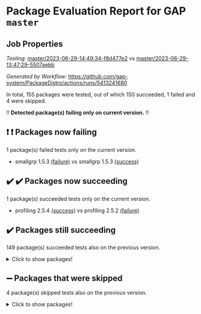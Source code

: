 # Package Evaluation Report for GAP `master`

## Job Properties

*Testing:* [master/2023-06-29-14:49:34-f8d477e2](https://github.com/gap-system/PackageDistro/blob/data/reports/master/2023-06-29-14:49:34-f8d477e2) vs [master/2023-06-29-13:47:29-5507aebb](https://github.com/gap-system/PackageDistro/blob/data/reports/master/2023-06-29-13:47:29-5507aebb)

*Generated by Workflow:* https://github.com/gap-system/PackageDistro/actions/runs/5413241680

In total, 155 packages were tested, out of which 150 succeeded, 1 failed and 4 were skipped.

:bangbang: **Detected package(s) failing only on current version.** :bangbang:

## :exclamation: :exclamation: Packages now failing

1 package(s) failed tests only on the current version.
- smallgrp 1.5.3 [(failure)](https://github.com/gap-system/PackageDistro/actions/runs/5413241680/jobs/9838932797) vs smallgrp 1.5.3 [(success)](https://github.com/gap-system/PackageDistro/actions/runs/5412179916/jobs/9837674195)

## :heavy_check_mark: :heavy_check_mark: Packages now succeeding

1 package(s) succeeded tests only on the current version.
- profiling 2.5.4 [(success)](https://github.com/gap-system/PackageDistro/actions/runs/5413241680/jobs/9838929327) vs profiling 2.5.2 [(failure)](https://github.com/gap-system/PackageDistro/actions/runs/5412179916/jobs/9837670697)

## :heavy_check_mark: Packages still succeeding

149 package(s) succeeded tests also on the previous version.
<details><summary>Click to show packages!</summary>

- 4ti2interface 2023.02-04 [(success)](https://github.com/gap-system/PackageDistro/actions/runs/5413241680/jobs/9838909438)
- ace 5.6.2 [(success)](https://github.com/gap-system/PackageDistro/actions/runs/5413241680/jobs/9838909616)
- aclib 1.3.2 [(success)](https://github.com/gap-system/PackageDistro/actions/runs/5413241680/jobs/9838909772)
- agt 0.3.1 [(success)](https://github.com/gap-system/PackageDistro/actions/runs/5413241680/jobs/9838909908)
- alnuth 3.2.1 [(success)](https://github.com/gap-system/PackageDistro/actions/runs/5413241680/jobs/9838910057)
- anupq 3.3.0 [(success)](https://github.com/gap-system/PackageDistro/actions/runs/5413241680/jobs/9838910229)
- atlasrep 2.1.6 [(success)](https://github.com/gap-system/PackageDistro/actions/runs/5413241680/jobs/9838910386)
- autodoc 2023.06.19 [(success)](https://github.com/gap-system/PackageDistro/actions/runs/5413241680/jobs/9838910599)
- automata 1.15 [(success)](https://github.com/gap-system/PackageDistro/actions/runs/5413241680/jobs/9838910774)
- automgrp 1.3.2 [(success)](https://github.com/gap-system/PackageDistro/actions/runs/5413241680/jobs/9838910946)
- autpgrp 1.11 [(success)](https://github.com/gap-system/PackageDistro/actions/runs/5413241680/jobs/9838911092)
- cap 2023.06-08 [(success)](https://github.com/gap-system/PackageDistro/actions/runs/5413241680/jobs/9838911247)
- caratinterface 2.3.5 [(success)](https://github.com/gap-system/PackageDistro/actions/runs/5413241680/jobs/9838911394)
- cddinterface 2022.11.01 [(success)](https://github.com/gap-system/PackageDistro/actions/runs/5413241680/jobs/9838911542)
- circle 1.6.6 [(success)](https://github.com/gap-system/PackageDistro/actions/runs/5413241680/jobs/9838911713)
- classicpres 1.22 [(success)](https://github.com/gap-system/PackageDistro/actions/runs/5413241680/jobs/9838911839)
- cohomolo 1.6.11 [(success)](https://github.com/gap-system/PackageDistro/actions/runs/5413241680/jobs/9838911997)
- congruence 1.2.5 [(success)](https://github.com/gap-system/PackageDistro/actions/runs/5413241680/jobs/9838912147)
- corelg 1.56 [(success)](https://github.com/gap-system/PackageDistro/actions/runs/5413241680/jobs/9838912311)
- crime 1.6 [(success)](https://github.com/gap-system/PackageDistro/actions/runs/5413241680/jobs/9838912469)
- crisp 1.4.6 [(success)](https://github.com/gap-system/PackageDistro/actions/runs/5413241680/jobs/9838912633)
- crypting 0.10.4 [(success)](https://github.com/gap-system/PackageDistro/actions/runs/5413241680/jobs/9838912834)
- cryst 4.1.26 [(success)](https://github.com/gap-system/PackageDistro/actions/runs/5413241680/jobs/9838913012)
- crystcat 1.1.10 [(success)](https://github.com/gap-system/PackageDistro/actions/runs/5413241680/jobs/9838913203)
- ctbllib 1.3.6 [(success)](https://github.com/gap-system/PackageDistro/actions/runs/5413241680/jobs/9838913378)
- cubefree 1.19 [(success)](https://github.com/gap-system/PackageDistro/actions/runs/5413241680/jobs/9838913526)
- curlinterface 2.3.2 [(success)](https://github.com/gap-system/PackageDistro/actions/runs/5413241680/jobs/9838913697)
- cvec 2.8.1 [(success)](https://github.com/gap-system/PackageDistro/actions/runs/5413241680/jobs/9838913851)
- datastructures 0.3.0 [(success)](https://github.com/gap-system/PackageDistro/actions/runs/5413241680/jobs/9838914013)
- deepthought 1.0.6 [(success)](https://github.com/gap-system/PackageDistro/actions/runs/5413241680/jobs/9838914189)
- design 1.8 [(success)](https://github.com/gap-system/PackageDistro/actions/runs/5413241680/jobs/9838914358)
- difsets 2.3.1 [(success)](https://github.com/gap-system/PackageDistro/actions/runs/5413241680/jobs/9838914556)
- digraphs 1.6.2 [(success)](https://github.com/gap-system/PackageDistro/actions/runs/5413241680/jobs/9838914748)
- edim 1.3.7 [(success)](https://github.com/gap-system/PackageDistro/actions/runs/5413241680/jobs/9838914927)
- example 4.3.4 [(success)](https://github.com/gap-system/PackageDistro/actions/runs/5413241680/jobs/9838915070)
- examplesforhomalg 2023.02-04 [(success)](https://github.com/gap-system/PackageDistro/actions/runs/5413241680/jobs/9838915222)
- factint 1.6.3 [(success)](https://github.com/gap-system/PackageDistro/actions/runs/5413241680/jobs/9838915387)
- ferret 1.0.9 [(success)](https://github.com/gap-system/PackageDistro/actions/runs/5413241680/jobs/9838915534)
- fga 1.5.0 [(success)](https://github.com/gap-system/PackageDistro/actions/runs/5413241680/jobs/9838915696)
- fining 1.5.5 [(success)](https://github.com/gap-system/PackageDistro/actions/runs/5413241680/jobs/9838915846)
- float 1.0.3 [(success)](https://github.com/gap-system/PackageDistro/actions/runs/5413241680/jobs/9838915998)
- format 1.4.3 [(success)](https://github.com/gap-system/PackageDistro/actions/runs/5413241680/jobs/9838916156)
- forms 1.2.9 [(success)](https://github.com/gap-system/PackageDistro/actions/runs/5413241680/jobs/9838916296)
- fplsa 1.2.6 [(success)](https://github.com/gap-system/PackageDistro/actions/runs/5413241680/jobs/9838916435)
- fr 2.4.12 [(success)](https://github.com/gap-system/PackageDistro/actions/runs/5413241680/jobs/9838916596)
- francy 2.0.3 [(success)](https://github.com/gap-system/PackageDistro/actions/runs/5413241680/jobs/9838916781)
- fwtree 1.3 [(success)](https://github.com/gap-system/PackageDistro/actions/runs/5413241680/jobs/9838916985)
- gapdoc 1.6.6 [(success)](https://github.com/gap-system/PackageDistro/actions/runs/5413241680/jobs/9838917140)
- gauss 2023.02-04 [(success)](https://github.com/gap-system/PackageDistro/actions/runs/5413241680/jobs/9838917312)
- gaussforhomalg 2023.02-04 [(success)](https://github.com/gap-system/PackageDistro/actions/runs/5413241680/jobs/9838917494)
- gbnp 1.0.5 [(success)](https://github.com/gap-system/PackageDistro/actions/runs/5413241680/jobs/9838917714)
- generalizedmorphismsforcap 2023.03-01 [(success)](https://github.com/gap-system/PackageDistro/actions/runs/5413241680/jobs/9838917927)
- genss 1.6.8 [(success)](https://github.com/gap-system/PackageDistro/actions/runs/5413241680/jobs/9838918144)
- gradedmodules 2023.02-04 [(success)](https://github.com/gap-system/PackageDistro/actions/runs/5413241680/jobs/9838918317)
- gradedringforhomalg 2023.02-04 [(success)](https://github.com/gap-system/PackageDistro/actions/runs/5413241680/jobs/9838918520)
- grape 4.9.0 [(success)](https://github.com/gap-system/PackageDistro/actions/runs/5413241680/jobs/9838918725)
- groupoids 1.73 [(success)](https://github.com/gap-system/PackageDistro/actions/runs/5413241680/jobs/9838918919)
- grpconst 2.6.4 [(success)](https://github.com/gap-system/PackageDistro/actions/runs/5413241680/jobs/9838919118)
- guarana 0.96.3 [(success)](https://github.com/gap-system/PackageDistro/actions/runs/5413241680/jobs/9838919332)
- guava 3.18 [(success)](https://github.com/gap-system/PackageDistro/actions/runs/5413241680/jobs/9838919533)
- hap 1.56 [(success)](https://github.com/gap-system/PackageDistro/actions/runs/5413241680/jobs/9838919698)
- hapcryst 0.1.15 [(success)](https://github.com/gap-system/PackageDistro/actions/runs/5413241680/jobs/9838919901)
- hecke 1.5.3 [(success)](https://github.com/gap-system/PackageDistro/actions/runs/5413241680/jobs/9838920108)
- help 3.5 [(success)](https://github.com/gap-system/PackageDistro/actions/runs/5413241680/jobs/9838920305)
- homalg 2023.02-05 [(success)](https://github.com/gap-system/PackageDistro/actions/runs/5413241680/jobs/9838920532)
- homalgtocas 2023.02-04 [(success)](https://github.com/gap-system/PackageDistro/actions/runs/5413241680/jobs/9838920728)
- idrel 2.45 [(success)](https://github.com/gap-system/PackageDistro/actions/runs/5413241680/jobs/9838920940)
- images 1.3.1 [(success)](https://github.com/gap-system/PackageDistro/actions/runs/5413241680/jobs/9838921146)
- intpic 0.3.0 [(success)](https://github.com/gap-system/PackageDistro/actions/runs/5413241680/jobs/9838921332)
- io 4.8.1 [(success)](https://github.com/gap-system/PackageDistro/actions/runs/5413241680/jobs/9838921543)
- io_forhomalg 2023.02-04 [(success)](https://github.com/gap-system/PackageDistro/actions/runs/5413241680/jobs/9838921739)
- irredsol 1.4.4 [(success)](https://github.com/gap-system/PackageDistro/actions/runs/5413241680/jobs/9838921975)
- json 2.1.1 [(success)](https://github.com/gap-system/PackageDistro/actions/runs/5413241680/jobs/9838922219)
- jupyterkernel 1.5.0 [(success)](https://github.com/gap-system/PackageDistro/actions/runs/5413241680/jobs/9838922415)
- jupyterviz 1.5.6 [(success)](https://github.com/gap-system/PackageDistro/actions/runs/5413241680/jobs/9838922650)
- kan 1.35 [(success)](https://github.com/gap-system/PackageDistro/actions/runs/5413241680/jobs/9838923028)
- kbmag 1.5.11 [(success)](https://github.com/gap-system/PackageDistro/actions/runs/5413241680/jobs/9838923397)
- laguna 3.9.6 [(success)](https://github.com/gap-system/PackageDistro/actions/runs/5413241680/jobs/9838923603)
- liealgdb 2.2.1 [(success)](https://github.com/gap-system/PackageDistro/actions/runs/5413241680/jobs/9838923829)
- liepring 2.8 [(success)](https://github.com/gap-system/PackageDistro/actions/runs/5413241680/jobs/9838924031)
- liering 2.4.2 [(success)](https://github.com/gap-system/PackageDistro/actions/runs/5413241680/jobs/9838924229)
- linearalgebraforcap 2023.06-02 [(success)](https://github.com/gap-system/PackageDistro/actions/runs/5413241680/jobs/9838924417)
- localizeringforhomalg 2023.02-04 [(success)](https://github.com/gap-system/PackageDistro/actions/runs/5413241680/jobs/9838924618)
- loops 3.4.3 [(success)](https://github.com/gap-system/PackageDistro/actions/runs/5413241680/jobs/9838924813)
- lpres 1.0.3 [(success)](https://github.com/gap-system/PackageDistro/actions/runs/5413241680/jobs/9838925018)
- majoranaalgebras 1.5.1 [(success)](https://github.com/gap-system/PackageDistro/actions/runs/5413241680/jobs/9838925213)
- mapclass 1.4.6 [(success)](https://github.com/gap-system/PackageDistro/actions/runs/5413241680/jobs/9838925433)
- matgrp 0.70 [(success)](https://github.com/gap-system/PackageDistro/actions/runs/5413241680/jobs/9838925649)
- matricesforhomalg 2023.02-04 [(success)](https://github.com/gap-system/PackageDistro/actions/runs/5413241680/jobs/9838925842)
- modisom 2.5.4 [(success)](https://github.com/gap-system/PackageDistro/actions/runs/5413241680/jobs/9838926050)
- modulepresentationsforcap 2023.06-02 [(success)](https://github.com/gap-system/PackageDistro/actions/runs/5413241680/jobs/9838926245)
- modules 2023.02-04 [(success)](https://github.com/gap-system/PackageDistro/actions/runs/5413241680/jobs/9838926466)
- monoidalcategories 2023.05-03 [(success)](https://github.com/gap-system/PackageDistro/actions/runs/5413241680/jobs/9838926662)
- nconvex 2022.09-01 [(success)](https://github.com/gap-system/PackageDistro/actions/runs/5413241680/jobs/9838926870)
- nilmat 1.4.2 [(success)](https://github.com/gap-system/PackageDistro/actions/runs/5413241680/jobs/9838927025)
- nock 1.5 [(success)](https://github.com/gap-system/PackageDistro/actions/runs/5413241680/jobs/9838927197)
- normalizinterface 1.3.6 [(success)](https://github.com/gap-system/PackageDistro/actions/runs/5413241680/jobs/9838927384)
- nq 2.5.10 [(success)](https://github.com/gap-system/PackageDistro/actions/runs/5413241680/jobs/9838927581)
- numericalsgps 1.3.1 [(success)](https://github.com/gap-system/PackageDistro/actions/runs/5413241680/jobs/9838927742)
- openmath 11.5.3 [(success)](https://github.com/gap-system/PackageDistro/actions/runs/5413241680/jobs/9838927932)
- orb 4.9.0 [(success)](https://github.com/gap-system/PackageDistro/actions/runs/5413241680/jobs/9838928131)
- packagemanager 1.4.1 [(success)](https://github.com/gap-system/PackageDistro/actions/runs/5413241680/jobs/9838928298)
- patternclass 2.4.3 [(success)](https://github.com/gap-system/PackageDistro/actions/runs/5413241680/jobs/9838928468)
- permut 2.0.4 [(success)](https://github.com/gap-system/PackageDistro/actions/runs/5413241680/jobs/9838928642)
- polenta 1.3.10 [(success)](https://github.com/gap-system/PackageDistro/actions/runs/5413241680/jobs/9838928817)
- polymaking 0.8.6 [(success)](https://github.com/gap-system/PackageDistro/actions/runs/5413241680/jobs/9838928996)
- primgrp 3.4.4 [(success)](https://github.com/gap-system/PackageDistro/actions/runs/5413241680/jobs/9838929171)
- qpa 1.34 [(success)](https://github.com/gap-system/PackageDistro/actions/runs/5413241680/jobs/9838929514)
- quagroup 1.8.3 [(success)](https://github.com/gap-system/PackageDistro/actions/runs/5413241680/jobs/9838929691)
- radiroot 2.9 [(success)](https://github.com/gap-system/PackageDistro/actions/runs/5413241680/jobs/9838929881)
- rcwa 4.7.1 [(success)](https://github.com/gap-system/PackageDistro/actions/runs/5413241680/jobs/9838930076)
- rds 1.8 [(success)](https://github.com/gap-system/PackageDistro/actions/runs/5413241680/jobs/9838930239)
- recog 1.4.2 [(success)](https://github.com/gap-system/PackageDistro/actions/runs/5413241680/jobs/9838930407)
- repndecomp 1.3.0 [(success)](https://github.com/gap-system/PackageDistro/actions/runs/5413241680/jobs/9838930617)
- repsn 3.1.1 [(success)](https://github.com/gap-system/PackageDistro/actions/runs/5413241680/jobs/9838930775)
- resclasses 4.7.3 [(success)](https://github.com/gap-system/PackageDistro/actions/runs/5413241680/jobs/9838930965)
- ringsforhomalg 2023.02-05 [(success)](https://github.com/gap-system/PackageDistro/actions/runs/5413241680/jobs/9838931123)
- sco 2023.02-04 [(success)](https://github.com/gap-system/PackageDistro/actions/runs/5413241680/jobs/9838931281)
- scscp 2.4.1 [(success)](https://github.com/gap-system/PackageDistro/actions/runs/5413241680/jobs/9838931446)
- semigroups 5.2.1 [(success)](https://github.com/gap-system/PackageDistro/actions/runs/5413241680/jobs/9838931604)
- sglppow 2.3 [(success)](https://github.com/gap-system/PackageDistro/actions/runs/5413241680/jobs/9838931744)
- sgpviz 0.999.5 [(success)](https://github.com/gap-system/PackageDistro/actions/runs/5413241680/jobs/9838931900)
- simpcomp 2.1.14 [(success)](https://github.com/gap-system/PackageDistro/actions/runs/5413241680/jobs/9838932058)
- singular 2023.02.09 [(success)](https://github.com/gap-system/PackageDistro/actions/runs/5413241680/jobs/9838932207)
- sl2reps 1.1 [(success)](https://github.com/gap-system/PackageDistro/actions/runs/5413241680/jobs/9838932434)
- sla 1.5.3 [(success)](https://github.com/gap-system/PackageDistro/actions/runs/5413241680/jobs/9838932663)
- smallsemi 0.6.13 [(success)](https://github.com/gap-system/PackageDistro/actions/runs/5413241680/jobs/9838932983)
- sonata 2.9.6 [(success)](https://github.com/gap-system/PackageDistro/actions/runs/5413241680/jobs/9838933123)
- sophus 1.27 [(success)](https://github.com/gap-system/PackageDistro/actions/runs/5413241680/jobs/9838933265)
- spinsym 1.5.2 [(success)](https://github.com/gap-system/PackageDistro/actions/runs/5413241680/jobs/9838933513)
- standardff 0.9.4 [(success)](https://github.com/gap-system/PackageDistro/actions/runs/5413241680/jobs/9838933671)
- symbcompcc 1.3.2 [(success)](https://github.com/gap-system/PackageDistro/actions/runs/5413241680/jobs/9838933813)
- thelma 1.3 [(success)](https://github.com/gap-system/PackageDistro/actions/runs/5413241680/jobs/9838933993)
- tomlib 1.2.9 [(success)](https://github.com/gap-system/PackageDistro/actions/runs/5413241680/jobs/9838934150)
- toolsforhomalg 2023.05-01 [(success)](https://github.com/gap-system/PackageDistro/actions/runs/5413241680/jobs/9838934329)
- toric 1.9.5 [(success)](https://github.com/gap-system/PackageDistro/actions/runs/5413241680/jobs/9838934499)
- toricvarieties 2022.07.13 [(success)](https://github.com/gap-system/PackageDistro/actions/runs/5413241680/jobs/9838934688)
- transgrp 3.6.4 [(success)](https://github.com/gap-system/PackageDistro/actions/runs/5413241680/jobs/9838934863)
- ugaly 4.0.3 [(success)](https://github.com/gap-system/PackageDistro/actions/runs/5413241680/jobs/9838935030)
- unipot 1.5 [(success)](https://github.com/gap-system/PackageDistro/actions/runs/5413241680/jobs/9838935212)
- unitlib 4.2.0 [(success)](https://github.com/gap-system/PackageDistro/actions/runs/5413241680/jobs/9838935362)
- utils 0.82 [(success)](https://github.com/gap-system/PackageDistro/actions/runs/5413241680/jobs/9838935518)
- uuid 0.7 [(success)](https://github.com/gap-system/PackageDistro/actions/runs/5413241680/jobs/9838935684)
- walrus 0.9991 [(success)](https://github.com/gap-system/PackageDistro/actions/runs/5413241680/jobs/9838935866)
- wedderga 4.10.4 [(success)](https://github.com/gap-system/PackageDistro/actions/runs/5413241680/jobs/9838936063)
- xmod 2.91 [(success)](https://github.com/gap-system/PackageDistro/actions/runs/5413241680/jobs/9838936271)
- xmodalg 1.23 [(success)](https://github.com/gap-system/PackageDistro/actions/runs/5413241680/jobs/9838936466)
- yangbaxter 0.10.3 [(success)](https://github.com/gap-system/PackageDistro/actions/runs/5413241680/jobs/9838936677)
- zeromqinterface 0.14 [(success)](https://github.com/gap-system/PackageDistro/actions/runs/5413241680/jobs/9838936866)
</details>

## :heavy_minus_sign: Packages that were skipped

4 package(s) skipped tests also on the previous version.
<details><summary>Click to show packages!</summary>

- browse 1.8.21 [(skipped)](https://github.com/gap-system/PackageDistro/actions/runs/5413241680/jobs/9838515654)
- itc 1.5.1 [(skipped)](https://github.com/gap-system/PackageDistro/actions/runs/5413241680/jobs/9838515654)
- polycyclic 2.16 [(skipped)](https://github.com/gap-system/PackageDistro/actions/runs/5413241680/jobs/9838515654)
- xgap 4.31 [(skipped)](https://github.com/gap-system/PackageDistro/actions/runs/5413241680/jobs/9838515654)
</details>

